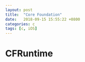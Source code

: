 ```yaml
---
layout: post
title:  "Core Foundation"
date:   2018-09-15 15:55:22 +0800
categories: c
tags: [c, iOS]
---
```



# CFRuntime



